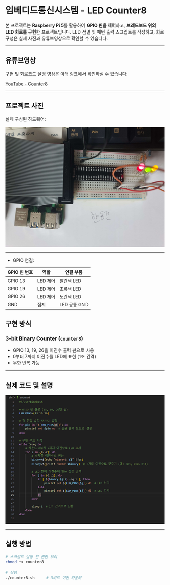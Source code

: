 # 임베디드통신시스템 - LED Counter8

본 프로젝트는 **Raspberry Pi 5**를 활용하여 **GPIO 핀을 제어**하고, **브레드보드 위의 LED 회로를 구현**한 프로젝트입니다. LED 점멸 및 패턴 출력 스크립트를 작성하고, 회로 구성은 실제 사진과 유튜브영상으로 확인할 수 있습니다.

---

## 유튜브영상

구현 및 회로코드 설명 영상은 아래 링크에서 확인하실 수 있습니다:

[YouTube - Counter8](https://youtu.be/kp2EBynYYiM)

---

## 프로젝트 사진

실제 구성된 하드웨어:

![real](https://github.com/Handonggun/week5/blob/main/image/counter8.jpg)

---

- GPIO 연결:

| GPIO 핀 번호 | 역할    | 연결 부품 |
|--------------|---------|------------|
| GPIO 13      | LED 제어 | 빨간색 LED |
| GPIO 19      | LED 제어 | 초록색 LED |
| GPIO 26      | LED 제어 | 노란색 LED |
| GND          | 접지     | LED 공통 GND |


## 구현 방식

### **3-bit Binary Counter (`counter8`)**
- GPIO 13, 19, 26을 이진수 출력 핀으로 사용
- 0부터 7까지 이진수를 LED에 표현 (1초 간격)
- 무한 반복 가능

---

## 실제 코드 및 설명

![real](https://github.com/Handonggun/week5/blob/main/image/counter8_code.PNG)

---

## 실행 방법

```bash
# 스크립트 실행 전 권한 부여
chmod +x counter8

# 실행
./counter8.sh     # 3비트 이진 카운터

